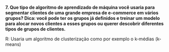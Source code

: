 **7. Que tipo de algoritmo de aprendizado de máquina você usaria para segmentar clientes de uma grande empresa de e-commerce em vários grupos? Dica: você pode ter os grupos já definidos e treinar um modelo para alocar novos clientes a esses grupos ou querer descobrir diferentes tipos de grupos de clientes.**

R: Usaria um algoritmo de clusterização como por exemplo o k-médias (k-means)